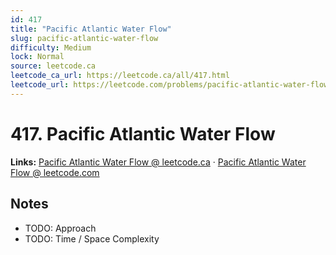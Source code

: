 ```yaml
--- 
id: 417
title: "Pacific Atlantic Water Flow"
slug: pacific-atlantic-water-flow
difficulty: Medium
lock: Normal
source: leetcode.ca
leetcode_ca_url: https://leetcode.ca/all/417.html
leetcode_url: https://leetcode.com/problems/pacific-atlantic-water-flow/
---
```


# 417. Pacific Atlantic Water Flow

**Links:** [Pacific Atlantic Water Flow @ leetcode.ca](https://leetcode.ca/all/417.html) · [Pacific Atlantic Water Flow @ leetcode.com](https://leetcode.com/problems/pacific-atlantic-water-flow/)

## Notes
- TODO: Approach
- TODO: Time / Space Complexity

